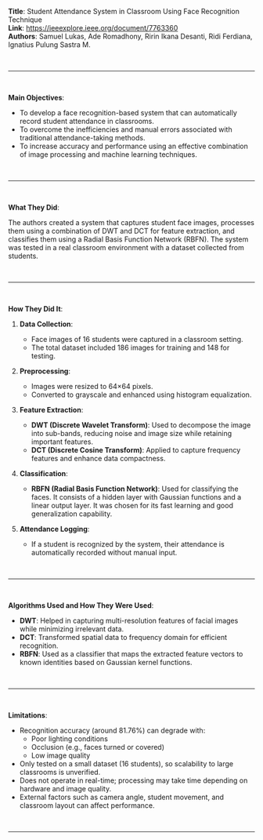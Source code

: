 **Title**: Student Attendance System in Classroom Using Face Recognition Technique  
**Link**: https://ieeexplore.ieee.org/document/7763360  
**Authors**: Samuel Lukas, Ade Romadhony, Ririn Ikana Desanti, Ridi Ferdiana, Ignatius Pulung Sastra M.  

<br>

___

<br>

**Main Objectives**:

- To develop a face recognition-based system that can automatically record student attendance in classrooms.
- To overcome the inefficiencies and manual errors associated with traditional attendance-taking methods.
- To increase accuracy and performance using an effective combination of image processing and machine learning techniques.

<br>

___

<br>

**What They Did**:

The authors created a system that captures student face images, processes them using a combination of DWT and DCT for feature extraction, and classifies them using a Radial Basis Function Network (RBFN). The system was tested in a real classroom environment with a dataset collected from students.

<br>

___

<br>

**How They Did It**:

1. **Data Collection**:
   - Face images of 16 students were captured in a classroom setting.
   - The total dataset included 186 images for training and 148 for testing.

2. **Preprocessing**:
   - Images were resized to 64×64 pixels.
   - Converted to grayscale and enhanced using histogram equalization.

3. **Feature Extraction**:
   - **DWT (Discrete Wavelet Transform)**: Used to decompose the image into sub-bands, reducing noise and image size while retaining important features.
   - **DCT (Discrete Cosine Transform)**: Applied to capture frequency features and enhance data compactness.

4. **Classification**:
   - **RBFN (Radial Basis Function Network)**: Used for classifying the faces. It consists of a hidden layer with Gaussian functions and a linear output layer. It was chosen for its fast learning and good generalization capability.

5. **Attendance Logging**:
   - If a student is recognized by the system, their attendance is automatically recorded without manual input.

<br>

___

<br>

**Algorithms Used and How They Were Used**:

- **DWT**: Helped in capturing multi-resolution features of facial images while minimizing irrelevant data.
- **DCT**: Transformed spatial data to frequency domain for efficient recognition.
- **RBFN**: Used as a classifier that maps the extracted feature vectors to known identities based on Gaussian kernel functions.

<br>

___

<br>

**Limitations**:

- Recognition accuracy (around 81.76%) can degrade with:
  - Poor lighting conditions
  - Occlusion (e.g., faces turned or covered)
  - Low image quality
- Only tested on a small dataset (16 students), so scalability to large classrooms is unverified.
- Does not operate in real-time; processing may take time depending on hardware and image quality.
- External factors such as camera angle, student movement, and classroom layout can affect performance.

<br>

___

<br>
